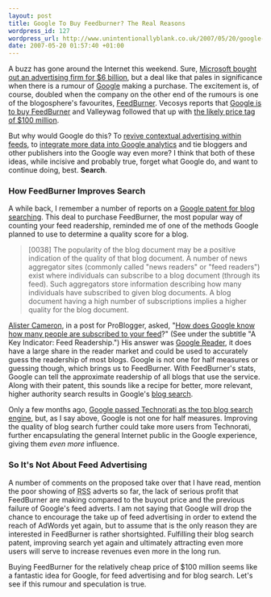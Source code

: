 ```yaml
---
layout: post
title: Google To Buy Feedburner? The Real Reasons
wordpress_id: 127
wordpress_url: http://www.unintentionallyblank.co.uk/2007/05/20/google-to-buy-feedburner-the-real-reasons/
date: 2007-05-20 01:57:40 +01:00
---
```

<p>A buzz has gone around the Internet this weekend. Sure, <a href="http://news.bbc.co.uk/1/hi/business/6670227.stm">Microsoft bought out an advertising firm for $6 billion</a>, but a deal like that pales in significance when there is a rumour of <a href="http://www.google.com">Google</a> making a purchase. The excitement is, of course, doubled when the company on the other end of the rumours is one of the blogosphere's favourites, <a href="http://www.feedburner.com">FeedBurner</a>. Vecosys reports that <a href="http://www.vecosys.com/2007/05/18/rumour-google-to-buy-feedburner/">Google is to buy FeedBurner</a> and Valleywag followed that up with <a href="http://valleywag.com/tech/rumormonger/google-buying-feedburner-for-about-100m-261694.php">the likely price tag of $100 million</a>.</p>

<p>But why would Google do this? To <a href="http://www.deepjiveinterests.com/2007/05/18/google-to-buy-feedburner-why-hasnt-it-already-happened/">revive contextual advertising within feeds</a>, to <a href="http://searchengineland.com/070518-140400.php">integrate more data into Google analytics</a> and tie bloggers and other publishers into the Google way even more? I think that both of these ideas, while incisive and probably true, forget what Google do, and want to continue doing, best. <strong>Search</strong>.</p>

<h3>How FeedBurner Improves Search</h3>

<p>A while back, I remember a number of reports on a <a href="http://appft1.uspto.gov/netacgi/nph-Parser?Sect1=PTO1&amp;Sect2=HITOFF&amp;d=PG01&amp;p=1&amo;u=%2Fnetahtml%2FPTO%2Fsrchnum.html&amp;r=1&amp;f=G&amp;l=50&amp;s1=%2220070061297%22.PGNR.&amp;OS=DN/20070061297&amp;RS=DN/20070061297">Google patent for blog searching</a>. This deal to purchase FeedBurner, the most popular way of counting your feed readership, reminded me of one of the methods Google planned to use to determine a quality score for a blog.</p>

<blockquote cite="http://appft1.uspto.gov/netacgi/nph-Parser?Sect1=PTO1&amp;Sect2=HITOFF&amp;d=PG01&amo;p=1&amp;u=%2Fnetahtml%2FPTO%2Fsrchnum.html&amp;r=1&amp;f=G&amp;l=50&amp;s1=%2220070061297%22.PGNR.&amp;OS=DN/20070061297&amp;RS=DN/20070061297"><p>[0038] The popularity of the blog document may be a positive indication of the quality of that blog document. A number of news aggregator sites (commonly called "news readers" or "feed readers") exist where individuals can subscribe to a blog document (through its feed). Such aggregators store information describing how many individuals have subscribed to given blog documents. A blog document having a high number of subscriptions implies a higher quality for the blog document.</p></blockquote>

<p><a href="http://www.alistercameron.com/">Alister Cameron</a>, in a post for ProBlogger, asked, "<a href="http://www.problogger.net/archives/2007/04/18/how-google-blogsearch-ranks-your-posts-in-their-own-words/">How does Google know how many people are subscribed to your feed</a>?" (See under the subtitle "A Key Indicator: Feed Readership.") His answer was <a href="http://reader.google.com">Google Reader</a>, it does have a large share in the reader market and could be used to accurately guess the readership of most blogs. Google is not one for half measures or guessing though, which brings us to FeedBurner. With FeedBurner's stats, Google can tell the approximate readership of all blogs that use the service. Along with their patent, this sounds like a recipe for better, more relevant, higher authority search results in Google's <a href="http://blogsearch.google.com">blog search</a>.</p>

<p>Only a few months ago, <a href="http://gigaom.com/2006/12/28/google-blog-search-passes-technorati/">Google passed Technorati as the top blog search engine</a>, but, as I say above, Google is not one for half measures. Improving the quality of blog search further could take more users from Technorati, further encapsulating the general Internet public in the Google experience, giving them <em>even more</em> influence.</p>

<h3>So It's Not About Feed Advertising</h3>

<p>A number of comments on the proposed take over that I have read, mention the poor showing of <abbr title="Really Simple Syndication">RSS</abbr> adverts so far, the lack of serious profit that FeedBurner are making compared to the buyout price and the previous failure of Google's feed adverts. I am not saying that Google will drop the chance to encourage the take up of feed advertising in order to extend the reach of AdWords yet again, but to assume that is the only reason they are interested in FeedBurner is rather shortsighted. Fulfilling their blog search patent, improving search yet again and ultimately attracting even more users will serve to increase revenues even more in the long run.</p>

<p>Buying FeedBurner for the relatively cheap price of $100 million seems like a fantastic idea for Google, for feed advertising and for blog search. Let's see if this rumour and speculation is true.</p>
